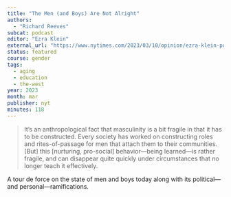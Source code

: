 ```yaml
---
title: "The Men (and Boys) Are Not Alright"
authors:
  - "Richard Reeves"
subcat: podcast
editor: "Ezra Klein"
external_url: "https://www.nytimes.com/2023/03/10/opinion/ezra-klein-podcast-richard-reeves.html"
status: featured
course: gender
tags:
  - aging
  - education
  - the-west
year: 2023
month: mar
publisher: nyt
minutes: 118
---
```


> It’s an anthropological fact that masculinity is a bit fragile in that it has to be constructed.
Every society has worked on constructing roles and rites-of-passage for men that attach them to their communities.
[But] this [nurturing, pro-social] behavior—being learned—is rather fragile, and can disappear quite quickly under circumstances that no longer teach it effectively.

A tour de force on the state of men and boys today along with its political—and personal—ramifications.
